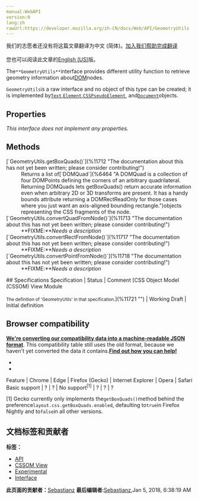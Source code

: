 ```yaml
---
manual:WebAPI
version:0
lang:zh
rawUrl:https://developer.mozilla.org/zh-CN/docs/Web/API/GeometryUtils
---
```




<bdi>我们的志愿者还没有将这篇文章翻译为<bdi>中文 (简体)</bdi>。[加入我们帮助完成翻译](%11707 "")<br></br>您也可以阅读此文章的[English (US)](%11708 "")版。</bdi>






The`**GeometryUtils**`interface provides different utility function to retrieve geometry information about[DOM](%142 "DOM: The DOM (Document Object Model) is an API that represents and interacts with any HTML or XML document. The DOM is a document model loaded in the browser and representing the document as a node tree, where each node represents part of the document (e.g. an element, text string, or comment).")nodes.



`GeometryUtils`is a raw interface and no object of this type can be created; it is implemented by[`Text`](%11709 "The Text interface represents the textual content of Element or Attr.  If an element has no markup within its content, it has a single child implementing Text that contains the element's text.  However, if the element contains markup, it is parsed into information items and Text nodes that form its children."),[`Element`](%8678 "Element is the most general base class from which all objects in a Document inherit. It only has methods and properties common to all kinds of elements. More specific classes inherit from Element."),[`CSSPseudoElement`](%11710 "The documentation about this has not yet been written; please consider contributing!"), and[`Document`](%11711 "The Document interface represents any web page loaded in the browser and serves as an entry point into the web page's content, which is the DOM tree.")objects.


## Properties<a name="Properties"></a>


<em>This interface does not implement any properties.</em>


## Methods<a name="Methods"></a>
<dl><dt>[`GeometryUtils.getBoxQuads()`](%11712 "The documentation about this has not yet been written; please consider contributing!")<i></i></dt><dd>Returns a list of[`DOMQuad`](%6464 "A DOMQuad is a collection of four DOMPoints defining the corners of an arbitrary quadrilateral. Returning DOMQuads lets getBoxQuads() return accurate information even when arbitrary 2D or 3D transforms are present. It has a handy bounds attribute returning a DOMRectReadOnly for those cases where you just want an axis-aligned bounding rectangle.")objects representing the CSS fragments of the node.</dd><dt>[`GeometryUtils.convertQuadFromNode()`](%11713 "The documentation about this has not yet been written; please consider contributing!")<i></i></dt><dd>**FIXME:**<em>Needs a description</em></dd><dt>[`GeometryUtils.convertRectFromNode()`](%11717 "The documentation about this has not yet been written; please consider contributing!")<i></i></dt><dd>**FIXME:**<em>Needs a description</em></dd><dt>[`GeometryUtils.convertPointFromNode()`](%11718 "The documentation about this has not yet been written; please consider contributing!")<i></i></dt><dd>**FIXME:**<em>Needs a description</em></dd></dl>
## Specifications<a name="Specifications"></a>
Specification | Status | Comment 
[CSS Object Model (CSSOM) View Module<br></br><small>The definition of &#39;GeometryUtils&#39; in that specification.</small>](%11721 "") | Working Draft | Initial definition 


## Browser compatibility<a name="Browser_compatibility"></a>


**[We&#39;re converting our compatibility data into a machine-readable JSON format](%3344 "")**. This compatibility table still uses the old format, because we haven&#39;t yet converted the data it contains.**[Find out how you can help!](%3409 "")**


* 
* 
Feature | Chrome | Edge | Firefox (Gecko) | Internet Explorer | Opera | Safari 
Basic support | ? | ? | No support<sup>[1]</sup> | ? | ? | ? 





[1] Gecko currently only implements the`getBoxQuads()`method behind the preference`layout.css.getBoxQuads.enabled`, defaulting to`true`in Firefox Nightly and to`false`in all other versions.




## 文档标签和贡献者
**标签：**
* [API](%50 "")
* [CSSOM View](%4791 "")
* [Experimental](%3379 "")
* [Interface](%3380 "")

**此页面的贡献者：**[Sebastianz](%4468 "")
**最后编辑者:**[Sebastianz](%4468 ""),<time>Jan 5, 2018, 6:38:19 AM</time>


